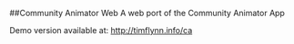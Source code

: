 ##Community Animator Web
A web port of the Community Animator App

Demo version available at: http://timflynn.info/ca
